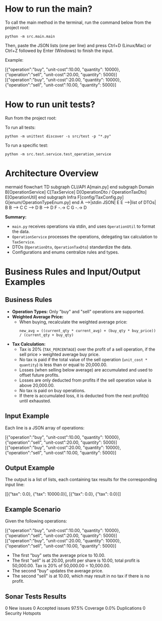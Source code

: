 # How to run the main?

To call the main method in the terminal, run the command below from the project root:

    python -m src.main.main

Then, paste the JSON lists (one per line) and press Ctrl+D (Linux/Mac) or Ctrl+Z followed by Enter (Windows) to finish the input.

Example:

[{"operation":"buy", "unit-cost":10.00, "quantity": 10000},{"operation":"sell", "unit-cost":20.00, "quantity": 5000}]
[{"operation":"buy", "unit-cost":20.00, "quantity": 10000},{"operation":"sell", "unit-cost":10.00, "quantity": 5000}]

# How to run unit tests?

Run from the project root:

To run all tests:

    python -m unittest discover -s src/test -p "*.py"

To run a specific test:

    python -m src.test.service.test_operation_service

# Architecture Overview

mermaid
flowchart TD
    subgraph CLI/API
        A[main.py]
    end
    subgraph Domain
        B[OperationService]
        C[TaxService]
        D[OperationDto / OperationTaxDto]
        E[OperationUtil]
    end
    subgraph Infra
        F[config/TaxConfig.py]
        G[enum/OperationTypeEnum.py]
    end
    A -->|stdin JSON| E
    E -->|list of DTOs| B
    B --> C
    C --> D
    B --> D
    F -.-> C
    G -.-> D

**Summary:**  
- `main.py` receives operations via stdin, and uses `OperationUtil` to format the data.
- `OperationService` processes the operations, delegating tax calculation to `TaxService`.
- DTOs (`OperationDto`, `OperationTaxDto`) standardize the data.
- Configurations and enums centralize rules and types.

# Business Rules and Input/Output Examples

## Business Rules

- **Operation Types:** Only "buy" and "sell" operations are supported.
- **Weighted Average Price:**  
  - When buying, recalculate the weighted average price:  
    ```
    new_avg = ((current_qty * current_avg) + (buy_qty * buy_price)) / (current_qty + buy_qty)
    ```
- **Tax Calculation:**  
  - Tax is 20% (`TAX_PERCENTAGE`) over the profit of a sell operation, if the sell price > weighted average buy price.
  - No tax is paid if the total value of the sell operation (`unit_cost * quantity`) is less than or equal to 20,000.00.
  - Losses (when selling below average) are accumulated and used to offset future profits.
  - Losses are only deducted from profits if the sell operation value is above 20,000.00.
  - No tax is paid on buy operations.
  - If there is accumulated loss, it is deducted from the next profit(s) until exhausted.

## Input Example

Each line is a JSON array of operations:

[{"operation":"buy", "unit-cost":10.00, "quantity": 10000}, {"operation":"sell", "unit-cost":20.00, "quantity": 5000}] 
[{"operation":"buy", "unit-cost":20.00, "quantity": 10000}, {"operation":"sell", "unit-cost":10.00, "quantity": 5000}]

## Output Example

The output is a list of lists, each containing tax results for the corresponding input line:

[[{"tax": 0.0}, {"tax": 10000.0}], [{"tax": 0.0}, {"tax": 0.0}]]

## Example Scenario

Given the following operations:

[{"operation":"buy", "unit-cost":10.00, "quantity": 10000}, {"operation":"sell", "unit-cost":20.00, "quantity": 5000}] [{"operation":"buy", "unit-cost":20.00, "quantity": 10000}, {"operation":"sell", "unit-cost":10.00, "quantity": 5000}]

- The first "buy" sets the average price to 10.00.
- The first "sell" is at 20.00, profit per share is 10.00, total profit is 50,000.00. Tax is 20% of 50,000.00 = 10,000.00.
- The second "buy" updates the average price.
- The second "sell" is at 10.00, which may result in no tax if there is no profit.


## Sonar Tests Results

0 New issues
0 Accepted issues
97.5% Coverage
0.0% Duplications
0 Security Hotspots
